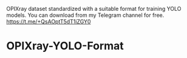 OPIXray dataset standardized with a suitable format for training YOLO models. You can download from my Telegram channel for free. https://t.me/+QsAOptT5dT1iZGY0
# OPIXray-YOLO-Format
